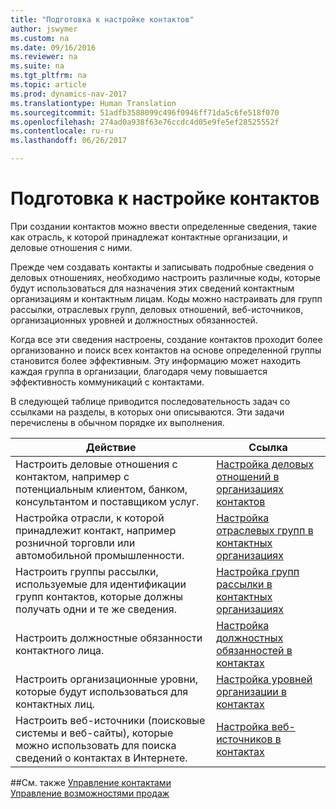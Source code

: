 ```yaml
---
title: "Подготовка к настройке контактов"
author: jswymer
ms.custom: na
ms.date: 09/16/2016
ms.reviewer: na
ms.suite: na
ms.tgt_pltfrm: na
ms.topic: article
ms.prod: dynamics-nav-2017
ms.translationtype: Human Translation
ms.sourcegitcommit: 51adfb3588099c496f0946ff71da5c6fe518f070
ms.openlocfilehash: 274ad0a938f63e76ccdc4d05e9fe5ef28525552f
ms.contentlocale: ru-ru
ms.lasthandoff: 06/26/2017

---
```

# <a name="prepare-for-setting-up-contacts"></a>Подготовка к настройке контактов
При создании контактов можно ввести определенные сведения, такие как отрасль, к которой принадлежат контактные организации, и деловые отношения с ними.

Прежде чем создавать контакты и записывать подробные сведения о деловых отношениях, необходимо настроить различные коды, которые будут использоваться для назначения этих сведений контактным организациям и контактным лицам. Коды можно настраивать для групп рассылки, отраслевых групп, деловых отношений, веб-источников, организационных уровней и должностных обязанностей.

Когда все эти сведения настроены, создание контактов проходит более организованно и поиск всех контактов на основе определенной группы становится более эффективным. Эту информацию может находить каждая группа в организации, благодаря чему повышается эффективность коммуникаций с контактами.

В следующей таблице приводится последовательность задач со ссылками на разделы, в которых они описываются. Эти задачи перечислены в обычном порядке их выполнения.

|Действие |Ссылка |
|---|----|
|Настроить деловые отношения с контактом, например с потенциальным клиентом, банком, консультантом и поставщиком услуг.|[Настройка деловых отношений в организациях контактов](marketing-business-relations.md)|
|Настройка отрасли, к которой принадлежит контакт, например розничной торговли или автомобильной промышленности.|[Настройка отраслевых групп в контактных организациях](marketing-industry-groups.md)|
|Настроить группы рассылки, используемые для идентификации групп контактов, которые должны получать одни и те же сведения.|[Настройка групп рассылки в контактных организациях](marketing-mailing-groups.md)|
|Настроить должностные обязанности контактного лица.|[Настройка должностных обязанностей в контактах](marketing-job-responsibilities.md)|
|Настроить организационные уровни, которые будут использоваться для контактных лиц.|[Настройка уровней организации в контактах](marketing-organizational-levels.md)|
|Настроить веб-источники (поисковые системы и веб-сайты), которые можно использовать для поиска сведений о контактах в Интернете.|[Настройка веб-источников в контактах](marketing-web-sources.md)|

##<a name="see-also"></a>См. также
[Управление контактами](marketing-contacts.md)  
[Управление возможностями продаж](marketing-manage-sales-opportunities.md)

